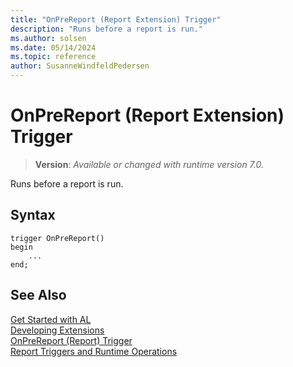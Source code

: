 ```yaml
---
title: "OnPreReport (Report Extension) Trigger"
description: "Runs before a report is run."
ms.author: solsen
ms.date: 05/14/2024
ms.topic: reference
author: SusanneWindfeldPedersen
---
```

[//]: # (START>DO_NOT_EDIT)
[//]: # (IMPORTANT:Do not edit any of the content between here and the END>DO_NOT_EDIT.)
[//]: # (Any modifications should be made in the .xml files in the ModernDev repo.)

# OnPreReport (Report Extension) Trigger
> **Version**: _Available or changed with runtime version 7.0._

Runs before a report is run.


## Syntax
```AL
trigger OnPreReport()
begin
    ...
end;
```



[//]: # (IMPORTANT: END>DO_NOT_EDIT)
## See Also  
[Get Started with AL](../../devenv-get-started.md)  
[Developing Extensions](../../devenv-dev-overview.md)  
[OnPreReport (Report) Trigger](../report/devenv-onprereport-report-trigger.md)  
[Report Triggers and Runtime Operations](../../devenv-report-triggers.md)
